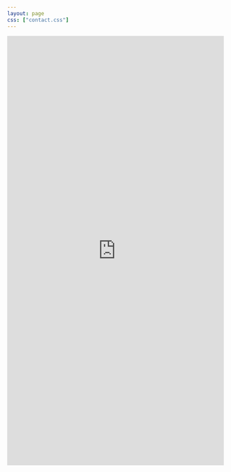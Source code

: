 ```yaml
---
layout: page
css: ["contact.css"]
---
```


<!--
<div id="iframe-container"
 style="overflow: hidden; padding-top: 100%; padding-bottom: 0%; position: relative; height: 751;">
 <iframe src="https://docs.google.com/forms/d/e/1FAIpQLScWsm-F6TS0cv5MRILwmgKkwQ5lnlDZ1DfbRq8EuI4upC5e_g/viewform?embedded=true" style="border: 0; height: 751; left: 0; position: absolute; top: 0; width: 100%;"></iframe>
</div>
-->
<!--
<div class="col s12">
  <div class="icontain">
    <iframe src="https://docs.google.com/forms/d/e/1FAIpQLScWsm-F6TS0cv5MRILwmgKkwQ5lnlDZ1DfbRq8EuI4upC5e_g/viewform?embedded=true" width:100% height:100%>Loading...</iframe>
  </div>
</div>
-->

<iframe src="https://docs.google.com/forms/d/e/1FAIpQLScWsm-F6TS0cv5MRILwmgKkwQ5lnlDZ1DfbRq8EuI4upC5e_g/viewform?embedded=true" width="100%" height="1000" align="middle" frameborder="0" marginheight="0" marginwidth="0">Loading...</iframe>


